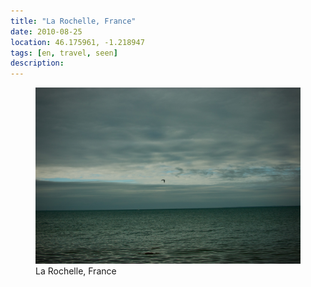 ```yaml
---
title: "La Rochelle, France"
date: 2010-08-25
location: 46.175961, -1.218947
tags: [en, travel, seen]
description: 
---
```


<figure>
  <img src="/assets/img/2010-08-25-la-rochelle-france.jpeg" alt="La Rochelle, France">
  <figcaption>La Rochelle, France</figcaption>
</figure>
